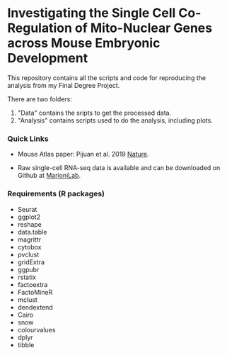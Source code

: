 # Investigating the Single Cell Co-Regulation of Mito-Nuclear Genes across Mouse Embryonic Development

This repository contains all the scripts and code for reproducing the analysis from my Final Degree Project. 

There are two folders:
  1. "Data" contains the sripts to get the processed data.
  2. "Analysis" contains scripts used to do the analysis, including plots.

### Quick Links

- Mouse Atlas paper: Pijuan et al. 2019 [Nature](https://www.nature.com/articles/s41586-019-0933-9).

- Raw single-cell RNA-seq data is available and can be downloaded on Github at [MarioniLab](https://github.com/MarioniLab/EmbryoTimecourse2018).

### Requirements (R packages)

- Seurat
- ggplot2
- reshape
- data.table
- magrittr
- cytobox
- pvclust
- gridExtra
- ggpubr
- rstatix
- factoextra
- FactoMineR
- mclust
- dendextend
- Cairo
- snow
- colourvalues
- dplyr
- tibble
